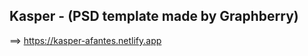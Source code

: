 Kasper - (PSD template made by Graphberry)
------------------------------------------

==> https://kasper-afantes.netlify.app
